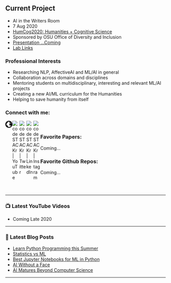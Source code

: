 ## Current Project

- AI in the Writers Room 
- 7 Aug 2020 
- [HumCog2020: Humanities + Cognitive Science](https://cog.osu.edu/programs/humanities-and-cognitive-sciences-summer-institute)
- Sponsored by OSU Office of Diversity and Inclusion
- [Presentation ...Coming](https://github.com/programminghumanity/programminghumanity/)
- [Lab Links](https://aiforthehumanities.wordpress.com/osu-humcog-2020/)

### Professional Interests

- Researching NLP, AffectiveAI and ML/AI in general
- Collaboration across domains and disciplines
- Mentoring students on multidisciplinary, interesting and relevant ML/AI projects 
- Creating a new AI/ML curriculum for the Humanities
- Helping to save humanity from itself

### Connect with me:

[<img align="left" alt="codeSTACKr.com" width="22px" src="https://raw.githubusercontent.com/iconic/open-iconic/master/svg/globe.svg" />][website]
[<img align="left" alt="codeSTACKr | YouTube" width="22px" src="https://cdn.jsdelivr.net/npm/simple-icons@v3/icons/youtube.svg" />][youtube]
[<img align="left" alt="codeSTACKr | Twitter" width="22px" src="https://cdn.jsdelivr.net/npm/simple-icons@v3/icons/twitter.svg" />][twitter]
[<img align="left" alt="codeSTACKr | LinkedIn" width="22px" src="https://cdn.jsdelivr.net/npm/simple-icons@v3/icons/linkedin.svg" />][linkedin]
[<img align="left" alt="codeSTACKr | Instagram" width="22px" src="https://cdn.jsdelivr.net/npm/simple-icons@v3/icons/instagram.svg" />][instagram]

<br />

### Favorite Papers:

Coming...

### Favorite Github Repos:

Coming...

<br />
<br />

---

### 📺 Latest YouTube Videos
<!-- YOUTUBE:START -->
- Coming Late 2020
<!-- YOUTUBE:END -->

---

### 📕 Latest Blog Posts
<!-- BLOG-POST-LIST:START -->
- [Learn Python Programming this Summer](https://programminghumanity.wordpress.com/2019/05/01/learn-python-and-programming/)
- [Statistics vs ML](https://programminghumanity.wordpress.com/2019/09/12/statistics-vs-ml/)
- [Best Jupyter Notebooks for ML in Python](https://programminghumanity.wordpress.com/2019/09/05/best-jupyter-notebooks-for-ml-in-python/)
- [AI Without a Face](https://programminghumanity.wordpress.com/2019/08/13/ai-poker-faceless/)
- [AI Matures Beyond Computer Science](https://programminghumanity.wordpress.com/2019/07/27/ai-matures-beyond-computer-science/)
<!-- BLOG-POST-LIST:END -->

---

[website]: https://programminghumanity.wordpress.com/
[kenyonweb]: https://www.kenyon.edu/digital-humanities
[twitter]: https://twitter.com/jonchun2000
[youtube]: https://www.youtube.com/channel/UCjHi7EsDSnfIcv6RUfYjM-g/videos?view_as=subscriber
[instagram]: https://www.instagram.com/jonchun2000/
[linkedin]: https://www.linkedin.com/in/jonchun2000
